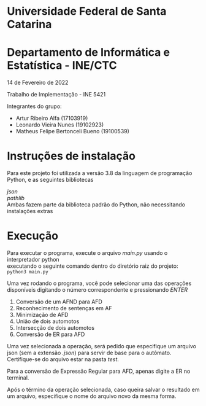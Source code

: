 # Universidade Federal de Santa Catarina

# Departamento de Informática e Estatística - INE/CTC
14 de Fevereiro de 2022

Trabalho de Implementação - INE 5421

Integrantes do grupo:
- Artur Ribeiro Alfa (17103919)
- Leonardo Vieira Nunes (19102923)
- Matheus Felipe Bertonceli Bueno (19100539)


# Instruções de instalação
Para este projeto foi utilizada a versão 3.8 da linguagem de programação Python, e as seguintes bibliotecas

_json_\
_pathlib_\
Ambas fazem parte da biblioteca padrão do Python, não necessitando instalações extras


# Execução
Para executar o programa, execute o arquivo _main.py_ usando o interpretador python\
executando o seguinte comando dentro do diretório raiz do projeto:\
`python3 main.py`

Uma vez rodando o programa, você pode selecionar uma das operações disponíveis digitando o número correspondente e pressionando _ENTER_

1. Conversão de um AFND para AFD
2. Reconhecimento de sentenças em AF
3. Minimização de AFD
4. União de dois automotos
5. Intersecção de dois automotos
6. Conversão de ER para AFD

Uma vez selecionada a operação, será pedido que especifique um arquivo json (sem a extensão _.json_) para servir de base para o autômato. Certifique-se do arquivo estar na pasta _test_.

Para a conversão de Expressão Regular para AFD, apenas digite a ER no terminal.

Após o término da operação selecionada, caso queira salvar o resultado em um arquivo, especifique o nome do arquivo novo da mesma forma.

